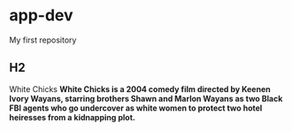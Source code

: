 # app-dev
My first repository
## H2
White Chicks
	**White Chicks is a 2004 comedy film directed by Keenen Ivory Wayans, starring brothers Shawn and Marlon Wayans as two Black FBI agents who go undercover as white women to protect two hotel heiresses from a kidnapping plot.**

